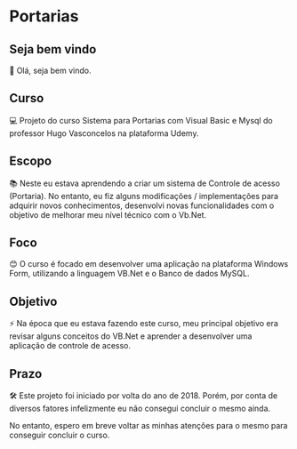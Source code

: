 # Portarias

## Seja bem vindo

👋 Olá, seja bem vindo.

## Curso

💻 Projeto do curso Sistema para Portarias com Visual Basic e Mysql do professor Hugo Vasconcelos na plataforma Udemy.

## Escopo

📚 Neste eu estava aprendendo a criar um sistema de Controle de acesso (Portaria). No entanto, eu fiz alguns modificações / implementações para adquirir novos conhecimentos, desenvolvi novas funcionalidades com o objetivo de melhorar meu nível técnico com o Vb.Net.

## Foco

😊 O curso é focado em desenvolver uma aplicação na plataforma Windows Form, utilizando a linguagem VB.Net e o Banco de dados MySQL.

## Objetivo

⚡ Na época que eu estava fazendo este curso, meu principal objetivo era revisar alguns conceitos do VB.Net e aprender a 
desenvolver uma aplicação de controle de acesso.

## Prazo

🛠 Este projeto foi iniciado por volta do ano de 2018. Porém, por conta de diversos fatores infelizmente eu não consegui concluir o mesmo ainda. 

No entanto, espero em breve voltar as minhas atenções para o mesmo para conseguir concluir o curso.
